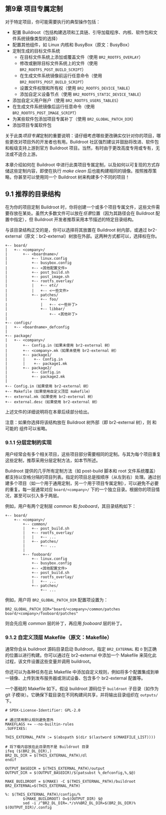 ## 第9章 项目专属定制

对于特定项目，你可能需要执行的典型操作包括：

- 配置 Buildroot（包括构建选项和工具链、引导加载程序、内核、软件包和文件系统镜像类型的选择）
- 配置其他组件，如 Linux 内核和 BusyBox（原文：BusyBox）
- 定制生成的目标文件系统
  - 在目标文件系统上添加或覆盖文件（使用 `BR2_ROOTFS_OVERLAY`）
  - 修改或删除目标文件系统上的文件（使用 `BR2_ROOTFS_POST_BUILD_SCRIPT`）
  - 在生成文件系统镜像前运行任意命令（使用 `BR2_ROOTFS_POST_BUILD_SCRIPT`）
  - 设置文件权限和所有权（使用 `BR2_ROOTFS_DEVICE_TABLE`）
  - 添加自定义设备节点（使用 `BR2_ROOTFS_STATIC_DEVICE_TABLE`）
- 添加自定义用户账户（使用 `BR2_ROOTFS_USERS_TABLES`）
- 在生成文件系统镜像后运行任意命令（使用 `BR2_ROOTFS_POST_IMAGE_SCRIPT`）
- 为某些软件包添加项目专属补丁（使用 `BR2_GLOBAL_PATCH_DIR`）
- 添加项目专属软件包

关于此类*项目专属*定制的重要说明：请仔细考虑哪些更改确实仅针对你的项目，哪些更改对项目外的开发者也有用。Buildroot 社区强烈建议并鼓励将改进、软件包和板级支持上游到官方 Buildroot 项目。当然，有时由于更改高度专用或专有，无法或不适合上游。

本章介绍如何在 Buildroot 中进行此类项目专属定制，以及如何以可复现的方式存储这些定制内容，即使在执行 *make clean* 后也能构建相同的镜像。按照推荐策略，你甚至可以使用同一个 Buildroot 树来构建多个不同的项目！

## 9.1 推荐的目录结构

在为你的项目定制 Buildroot 时，你将创建一个或多个项目专属文件，这些文件需要存放在某处。虽然大多数文件可以放在*任意*位置（因为其路径会在 Buildroot 配置中指定），但 Buildroot 开发者推荐采用本节描述的特定目录结构。

与该目录结构正交的是，你可以选择将其放置在 Buildroot 树内部，或通过 br2-external（原文：br2-external）树放在外部。这两种方式都可以，选择权在你。

```
+-- board/
|   +-- <company>/
|       +-- <boardname>/
|           +-- linux.config
|           +-- busybox.config
|           +-- <其他配置文件>
|           +-- post_build.sh
|           +-- post_image.sh
|           +-- rootfs_overlay/
|           |   +-- etc/
|           |   +-- <一些文件>
|           +-- patches/
|               +-- foo/
|               |   +-- <一些补丁>
|               +-- libbar/
|                   +-- <其他补丁>
|
+-- configs/
|   +-- <boardname>_defconfig
|
+-- package/
|   +-- <company>/
|       +-- Config.in（如果未使用 br2-external 树）
|       +-- <company>.mk（如果未使用 br2-external 树）
|       +-- package1/
|       |    +-- Config.in
|       |    +-- package1.mk
|       +-- package2/
|           +-- Config.in
|           +-- package2.mk
|
+-- Config.in（如果使用 br2-external 树）
+-- Makefile（如果使用自定义顶层 makefile）
+-- external.mk（如果使用 br2-external 树）
+-- external.desc（如果使用 br2-external 树）
```

上述文件的详细说明将在本章后续部分给出。

注意：如果你选择将该结构放在 Buildroot 树外部（即 br2-external 树），则 <company> 和可能的 <boardname> 组件可以省略。

### 9.1.1 分层定制的实现

用户经常会有多个相关项目，这些项目部分需要相同的定制。与其为每个项目重复这些定制，推荐采用分层定制方法，如本节所述。

Buildroot 提供的几乎所有定制方法（如 post-build 脚本和 root 文件系统覆盖）都支持以空格分隔的项目列表。指定的项目总是按顺序（从左到右）处理。通过创建多个项目（如一个用于通用定制，另一个用于项目专属定制），可以避免不必要的重复。每一层通常对应 `board/<company>/` 下的一个独立目录。根据你的项目情况，甚至可以引入多于两层。

例如，用户有两个定制层 *common* 和 *fooboard*，其目录结构如下：

```
+-- board/
    +-- <company>/
        +-- common/
        |   +-- post_build.sh
        |   +-- rootfs_overlay/
        |   |   +-- ...
        |   +-- patches/
        |       +-- ...
        |
        +-- fooboard/
            +-- linux.config
            +-- busybox.config
            +-- <其他配置文件>
            +-- post_build.sh
            +-- rootfs_overlay/
            |   +-- ...
            +-- patches/
                +-- ...
```

例如，用户将 `BR2_GLOBAL_PATCH_DIR` 配置项设置为：

```
BR2_GLOBAL_PATCH_DIR="board/<company>/common/patches board/<company>/fooboard/patches"
```

则会先应用 *common* 层的补丁，再应用 *fooboard* 层的补丁。

### 9.1.2 自定义顶层 Makefile（原文：Makefile）

通常你会从 buildroot 源码目录启动 Buildroot，指定 `BR2_EXTERNAL` 和 `O` 到正确的位置以进行构建。你可以通过在 br2-external 中添加一个 Makefile 来简化此过程，该文件设置这些变量并调用 buildroot。

你还可以为各种任务在此 Makefile 中添加自定义规则，例如将多个配置集成到单一镜像、上传到发布服务器或测试设备、包含多个 br2-external 配置等。

一个基础的 Makefile 如下。假设 buildroot 源码位于 `buildroot` 子目录（如作为 git 子模块）。它确保下载目录在不同构建间共享，并将输出目录组织在 `outputs/` 下。

```
# SPDX-License-Identifier: GPL-2.0

# 通过禁用默认规则避免意外
MAKEFLAGS += --no-builtin-rules
.SUFFIXES:

THIS_EXTERNAL_PATH := $(abspath $(dir $(lastword $(MAKEFILE_LIST))))

# 将下载内容放在此目录而不是 Buildroot 目录
ifeq ($(BR2_DL_DIR),)
BR2_DL_DIR = $(THIS_EXTERNAL_PATH)/dl
endif

OUTPUT_BASEDIR = $(THIS_EXTERNAL_PATH)/output
OUTPUT_DIR = $(OUTPUT_BASEDIR)/$(patsubst %_defconfig,%,$@)

MAKE_BUILDROOT = $(MAKE) -C $(THIS_EXTERNAL_PATH)/buildroot BR2_EXTERNAL=$(THIS_EXTERNAL_PATH)

%: $(THIS_EXTERNAL_PATH)/configs/%
        $(MAKE_BUILDROOT) O=$(OUTPUT_DIR) $@
        sed -i /^BR2_DL_DIR=.*/s%%BR2_DL_DIR=$(BR2_DL_DIR)% $(OUTPUT_DIR)/.config
```
